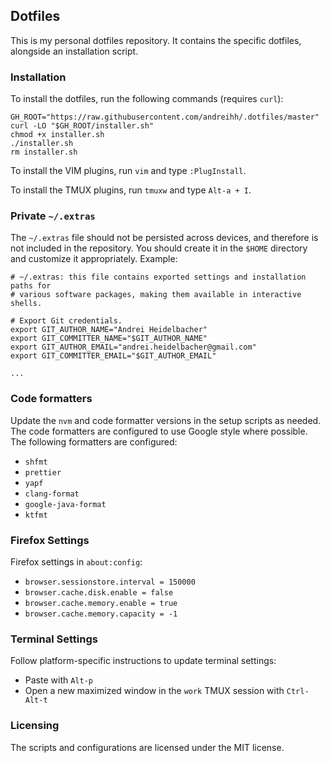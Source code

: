 ## Dotfiles

This is my personal dotfiles repository. It contains the specific dotfiles,
alongside an installation script.

### Installation

To install the dotfiles, run the following commands (requires `curl`):

```
GH_ROOT="https://raw.githubusercontent.com/andreihh/.dotfiles/master"
curl -LO "$GH_ROOT/installer.sh"
chmod +x installer.sh
./installer.sh
rm installer.sh
```

To install the VIM plugins, run `vim` and type `:PlugInstall`.

To install the TMUX plugins, run `tmuxw` and type `Alt-a + I`.

### Private `~/.extras`

The `~/.extras` file should not be persisted across devices, and therefore is
not included in the repository. You should create it in the `$HOME` directory
and customize it appropriately. Example:

```
# ~/.extras: this file contains exported settings and installation paths for
# various software packages, making them available in interactive shells.

# Export Git credentials.
export GIT_AUTHOR_NAME="Andrei Heidelbacher"
export GIT_COMMITTER_NAME="$GIT_AUTHOR_NAME"
export GIT_AUTHOR_EMAIL="andrei.heidelbacher@gmail.com"
export GIT_COMMITTER_EMAIL="$GIT_AUTHOR_EMAIL"

...
```

### Code formatters

Update the `nvm` and code formatter versions in the setup scripts as needed. The
code formatters are configured to use Google style where possible. The following
formatters are configured:
- `shfmt`
- `prettier`
- `yapf`
- `clang-format`
- `google-java-format`
- `ktfmt`

### Firefox Settings

Firefox settings in `about:config`:
- `browser.sessionstore.interval = 150000`
- `browser.cache.disk.enable = false`
- `browser.cache.memory.enable = true`
- `browser.cache.memory.capacity = -1`

### Terminal Settings

Follow platform-specific instructions to update terminal settings:
- Paste with `Alt-p`
- Open a new maximized window in the `work` TMUX session with `Ctrl-Alt-t`

### Licensing

The scripts and configurations are licensed under the MIT license.
